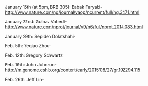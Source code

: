January 15th (at 5pm, BRB 305): Babak Faryabi-http://www.nature.com/ng/journal/vaop/ncurrent/full/ng.3471.html

January 22nd: Golnaz Vahedi-http://www.nature.com/nprot/journal/v9/n6/full/nprot.2014.083.html

January 29th: Sepideh Dolatshahi-

Feb. 5th: Yeqiao Zhou-

Feb. 12th: Gregory Schwartz

Feb. 19th: John Johnson-http://m.genome.cshlp.org/content/early/2015/08/27/gr.192294.115

Feb. 26th: Jeff Lin-
